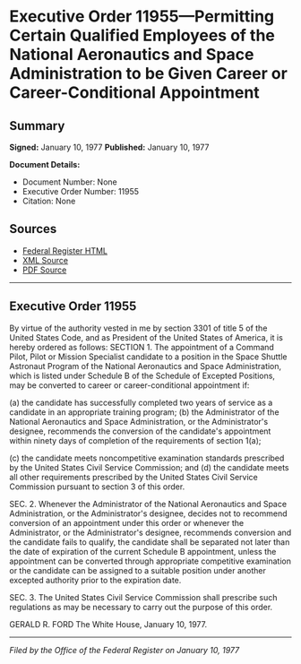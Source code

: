# Executive Order 11955—Permitting Certain Qualified Employees of the National Aeronautics and Space Administration to be Given Career or Career-Conditional Appointment

## Summary

**Signed:** January 10, 1977
**Published:** January 10, 1977

**Document Details:**
- Document Number: None
- Executive Order Number: 11955
- Citation: None

## Sources
- [Federal Register HTML](https://www.presidency.ucsb.edu/documents/executive-order-11955-permitting-certain-qualified-employees-the-national-aeronautics-and)
- [XML Source](None)
- [PDF Source](None)

---

## Executive Order 11955

By virtue of the authority vested in me by section 3301 of title 5 of the United States Code, and as President of the United States of America, it is hereby ordered as follows:
SECTION 1. The appointment of a Command Pilot, Pilot or Mission Specialist candidate to a position in the Space Shuttle Astronaut Program of the National Aeronautics and Space Administration, which is listed under Schedule B of the Schedule of Excepted Positions, may be converted to career or career-conditional appointment if:

(a) the candidate has successfully completed two years of service as a candidate in an appropriate training program;
(b) the Administrator of the National Aeronautics and Space Administration, or the Administrator's designee, recommends the conversion of the candidate's appointment within ninety days of completion of the requirements of section 1(a);

(c) the candidate meets noncompetitive examination standards prescribed by the United States Civil Service Commission; and
(d) the candidate meets all other requirements prescribed by the United States Civil Service Commission pursuant to section 3 of this order.

SEC. 2. Whenever the Administrator of the National Aeronautics and Space Administration, or the Administrator's designee, decides not to recommend conversion of an appointment under this order or whenever the Administrator, or the Administrator's designee, recommends conversion and the candidate fails to qualify, the candidate shall be separated not later than the date of expiration of the current Schedule B appointment, unless the appointment can be converted through appropriate competitive examination or the candidate can be assigned to a suitable position under another excepted authority prior to the expiration date.

SEC. 3. The United States Civil Service Commission shall prescribe such regulations as may be necessary to carry out the purpose of this order.

GERALD R. FORD
The White House,
January 10, 1977.

---

*Filed by the Office of the Federal Register on January 10, 1977*

